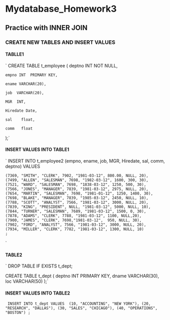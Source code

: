 # Mydatabase_Homework3

## Practice with INNER JOIN 

### CREATE NEW TABLES AND INSERT VALUES

#### TABLLE1

` 
 CREATE TABLE t_employee (
    deptno INT NOT NULL,
    
    empno INT  PRIMARY KEY,
    
    ename VARCHAR(20),
    
    job  VARCHAR(20),
    
    MGR  INT,
    
    Hiredate Date,
    
    sal    float,
    
    comm   float
 );`

#### INSERT VALUES INTO TABLE1

`
INSERT INTO t_employee2 (empno, ename, job, MGR, Hiredate, sal, comm, deptno) VALUES 
    
    (7369, "SMITH", "CLERK", 7902, "1981-03-12", 800.00, NULL, 20),
	(7499, "ALLEN", "SALESMAN", 7698, "1982-03-12", 1600, 300, 30),
	(7521, "WARD", "SALESMAN", 7698, "1838-03-12", 1250, 500, 30),
	(7566, "JONES", "MANAGER", 7839, "1981-03-12", 2975, NULL, 20),
	(7654, "MARTIN", "SALESMAN", 7698, "1981-01-12", 1250, 1400, 30),
	(7698, "BLAKE", "MANAGER", 7839, "1985-03-12", 2450, NULL, 10),
	(7788, "SCOTT", "ANALYST", 7566, "1981-03-12", 3000, NULL, 20),
	(7839, "KING", "PRESIDENT", NULL, "1981-03-12", 5000, NULL, 10),
	(7844, "TURNER", "SALESMAN", 7689, "1981-03-12", 1500, 0, 30),
	(7878, "ADAMS", "CLERK", 7788, "1981-03-12", 1100, NULL,20),
	(7900, "JAMES", "CLERK", 7698,"1981-03-12",  950, NULL, 30),
	(7902, "FORD", "ANALYST", 7566, "1981-03-12", 3000, NULL, 20),
	(7934, "MILLER", "CLERK", 7782, "1981-03-12", 1300, NULL, 10)
	;
`



#### TABLE2

`
DROP TABLE IF EXISTS t_dept;

CREATE TABLE t_dept (
    deptno INT PRIMARY KEY,
    dname VARCHAR(30),
    loc VARCHAR(50)
);`
#### INSERT VALUES INTO TABLE2

`
INSERT INTO t_dept VALUES 
(10, "ACCOUNTING", "NEW YORK"),
(20, "RESEARCH", "DALLAS"),
(30, "SALES", "CHICAGO"),
(40, "OPERATIONS", "BOSTON")
;`





















